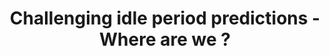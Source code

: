 ---
categories:
- bkk19
description: The interrupt prediction is an alternate approach to choose the idle
  state to put the CPU in. However the idle path in the very special place of the
  kernel where it is hard to measure the correctness of the predictions and where
  we have to use a fast algorithm to find out the best idle state to use.<br /> The
  presentation will describe the algorithm to extract the pattern repetitions of an
  interrupt, the mix with the other events and the challenges to measure the timings.
image:
  featured: 'true'
  path: /assets/images/featured-images/bkk19/BKK19-209.png
session_attendee_num: '14'
session_id: BKK19-209
session_room: Session Room 2 (Lotus 3-4)
session_slot:
  end_time: '2019-04-02 11:55:00'
  start_time: '2019-04-02 11:00:00'
session_speakers:
- speaker_bio: ''
  speaker_company: ''
  speaker_image: /assets/images/speakers/bkk19/daniel-lezcano.jpg
  speaker_location: ''
  speaker_name: Daniel Lezcano
  speaker_position: ''
  speaker_username: daniel_lezcano.1z6gpda2
- speaker_bio: Daniel worked in 1998 in the Space Industry and Air traffic management
    for distributed system project in life safety constraints. He acquired for this
    project a system programming expertise.<br><br>He joined IBM in 2004 and since
    this date he does kernel hacking and pushed upstream the resource virtualization
    with the namespaces. He is the author and maintainer of the Linux Container (LXC).<br><br>In
    2012, he joined Linaro to work in the power management team. Deeply involved in
    the power management improvements for the different members of Linaro, he continues
    to contribute and maintain some parts of the Linux kernel.
  speaker_company: Linaro
  speaker_image: /assets/images/speakers/bkk19/daniel-lezcano.jpg
  speaker_location: Toulouse Area, France
  speaker_name: Daniel Lezcano
  speaker_position: Power Management Specialist
  speaker_username: Lezcano
session_track: Power Management
tag: session
tags:
- Power Management
title: Challenging idle period predictions - Where are we ?
---